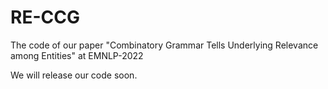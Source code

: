 # RE-CCG
The code of our paper "Combinatory Grammar Tells Underlying Relevance among Entities" at EMNLP-2022

We will release our code soon.
